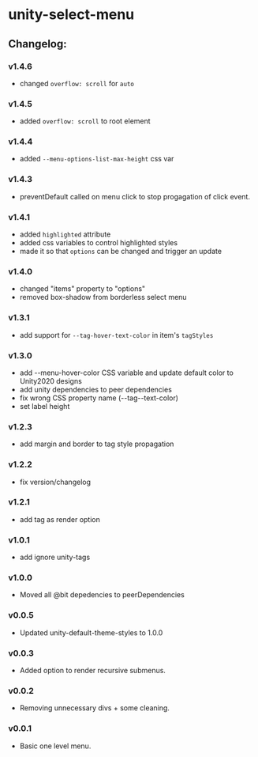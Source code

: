 # unity-select-menu

## Changelog:

### v1.4.6
- changed `overflow: scroll` for `auto`

### v1.4.5
- added `overflow: scroll` to root element

### v1.4.4
- added `--menu-options-list-max-height` css var

### v1.4.3
- preventDefault called on menu click to stop progagation of click event.

### v1.4.1
- added `highlighted` attribute
- added css variables to control highlighted styles
- made it so that `options` can be changed and trigger an update


### v1.4.0
- changed "items" property to "options"
- removed box-shadow from borderless select menu

### v1.3.1
- add support for `--tag-hover-text-color` in item's `tagStyles`

### v1.3.0
- add --menu-hover-color CSS variable and update default color to Unity2020 designs
- add unity dependencies to peer dependencies
- fix wrong CSS property name (--tag--text-color)
- set label height

### v1.2.3
- add margin and border to tag style propagation

### v1.2.2
- fix version/changelog

### v1.2.1
- add tag as render option

### v1.0.1
- add ignore unity-tags

### v1.0.0
- Moved all @bit depedencies to peerDependencies

### v0.0.5
- Updated unity-default-theme-styles to 1.0.0

### v0.0.3
- Added option to render recursive submenus.

### v0.0.2
- Removing unnecessary divs + some cleaning.

### v0.0.1
- Basic one level menu.
